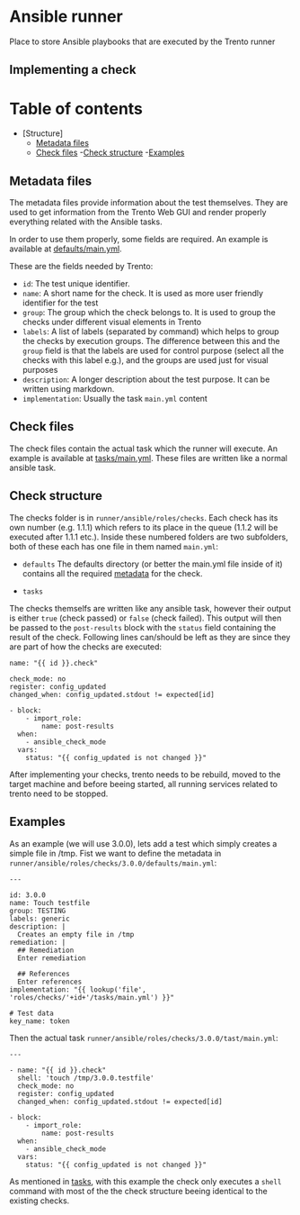 # Ansible runner

Place to store Ansible playbooks that are executed by the Trento runner

## Implementing a check

# Table of contents

- [Structure]
   - [Metadata files](#metadata-files)
   - [Check files](#check-files)
   -[Check structure](#check-structure)
   -[Examples](#examples)

## Metadata files

The metadata files provide information about the test themselves. They are used to get information
from the Trento Web GUI and render properly everything related with the Ansible tasks.

In order to use them properly, some fields are required. An example is available at [defaults/main.yml](roles/checks/1.1.1/defaults/main.yml).

These are the fields needed by Trento:

- `id`: The test unique identifier.
- `name`: A short name for the check. It is used as more user friendly identifier for the test
- `group`: The group which the check belongs to. It is used to group the checks under different visual elements in Trento
- `labels`: A list of labels (separated by command) which helps to group the checks by execution groups. The difference between this and the `group` field
is that the labels are used for control purpose (select all the checks with this label e.g.), and the groups are used just for visual purposes
- `description`: A longer description about the test purpose. It can be written using markdown.
- `implementation`: Usually the task `main.yml` content

## Check files

The check files contain the actual task which the runner will execute. An
example is available at [tasks/main.yml](roles/checks/1.1.1/tasks/main.yml).
These files are written like a normal ansible task.

## Check structure

The checks folder is in `runner/ansible/roles/checks`. Each check has its own
number (e.g. 1.1.1) which refers to its place in the queue (1.1.2 will be 
executed after 1.1.1 etc.). Inside these numbered folders are two subfolders, both of these each has one file in them named `main.yml`:
- `defaults`
   The defaults directory (or better the main.yml file inside of it)
   contains all the required [metadata](#metadata-files) for the check. 

- `tasks`

The checks themselfs are written like any ansible task, however their 
output is either `true` (check passed) or `false` (check failed). This 
output will then be passed to the `post-results` block with the `status` 
field containing the result of the check. 
Following lines can/should be left as they are since they are part of 
how the checks are executed:

```
name: "{{ id }}.check"
```

```  
check_mode: no
register: config_updated
changed_when: config_updated.stdout != expected[id]
```
```
- block:
    - import_role:
        name: post-results
  when:
    - ansible_check_mode
  vars:
    status: "{{ config_updated is not changed }}"
``` 


After implementing your checks, trento needs to be rebuild, moved to the 
target machine and before beeing started, all running services related to
trento need to be stopped.

## Examples

As an example (we will use 3.0.0), lets add a test which simply creates a simple file in /tmp.
Fist we want to define the metadata in `runner/ansible/roles/checks/3.0.0/defaults/main.yml`:

```
---

id: 3.0.0
name: Touch testfile
group: TESTING
labels: generic
description: |
  Creates an empty file in /tmp
remediation: |
  ## Remediation
  Enter remediation

  ## References
  Enter references
implementation: "{{ lookup('file', 'roles/checks/'+id+'/tasks/main.yml') }}"

# Test data
key_name: token
``` 

Then the actual task `runner/ansible/roles/checks/3.0.0/tast/main.yml`:

```
---

- name: "{{ id }}.check"
  shell: 'touch /tmp/3.0.0.testfile'
  check_mode: no
  register: config_updated
  changed_when: config_updated.stdout != expected[id]

- block:
    - import_role:
        name: post-results
  when:
    - ansible_check_mode
  vars:
    status: "{{ config_updated is not changed }}"
``` 
As mentioned in [tasks](#check-sturcture), with this example the check
only executes a `shell` command with most of the the check structure 
beeing identical to the existing checks. 


